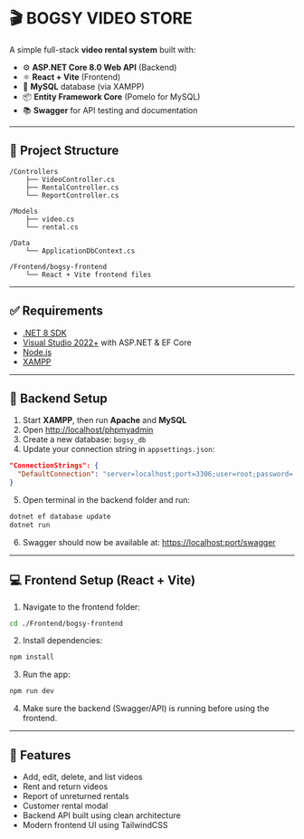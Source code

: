 # 🎬 BOGSY VIDEO STORE

A simple full-stack **video rental system** built with:

- ⚙️ **ASP.NET Core 8.0 Web API** (Backend)
- ⚛️ **React + Vite** (Frontend)
- 🐬 **MySQL** database (via XAMPP)
- 📦 **Entity Framework Core** (Pomelo for MySQL)
- 📚 **Swagger** for API testing and documentation

---

## 📁 Project Structure

```
/Controllers
    ├── VideoController.cs
    ├── RentalController.cs
    └── ReportController.cs

/Models
    ├── video.cs
    └── rental.cs

/Data
    └── ApplicationDbContext.cs

/Frontend/bogsy-frontend
    └── React + Vite frontend files
```

---

## ✅ Requirements

- [.NET 8 SDK](https://dotnet.microsoft.com/en-us/download/dotnet/8.0)
- [Visual Studio 2022+](https://visualstudio.microsoft.com/) with ASP.NET & EF Core
- [Node.js](https://nodejs.org/)
- [XAMPP](https://www.apachefriends.org/index.html)

---

## 🧰 Backend Setup

1. Start **XAMPP**, then run **Apache** and **MySQL**
2. Open [http://localhost/phpmyadmin](http://localhost/phpmyadmin)
3. Create a new database: `bogsy_db`
4. Update your connection string in `appsettings.json`:

```json
"ConnectionStrings": {
  "DefaultConnection": "server=localhost;port=3306;user=root;password=;database=bogsy_db"
}
```

5. Open terminal in the backend folder and run:

```bash
dotnet ef database update
dotnet run
```

6. Swagger should now be available at: [https://localhost:port/swagger](https://localhost:port/swagger)

---

## 💻 Frontend Setup (React + Vite)

1. Navigate to the frontend folder:

```bash
cd ./Frontend/bogsy-frontend
```

2. Install dependencies:

```bash
npm install
```

3. Run the app:

```bash
npm run dev
```

4. Make sure the backend (Swagger/API) is running before using the frontend.

---

## 📝 Features

- Add, edit, delete, and list videos
- Rent and return videos
- Report of unreturned rentals
- Customer rental modal
- Backend API built using clean architecture
- Modern frontend UI using TailwindCSS
